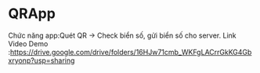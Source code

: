 # QRApp
Chức năng app:Quét QR -> Check biển số, gửi biển số cho server.
Link Video Demo :https://drive.google.com/drive/folders/16HJw71cmb_WKFgLACrrGkKG4Gbxryonp?usp=sharing
